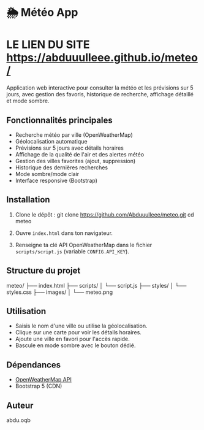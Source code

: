 ﻿# 🌦️ Météo App

 # LE LIEN DU SITE https://abduuulleee.github.io/meteo/

Application web interactive pour consulter la météo et les prévisions sur 5 jours, avec gestion des favoris, historique de recherche, affichage détaillé et mode sombre.

## Fonctionnalités principales

- Recherche météo par ville (OpenWeatherMap)
- Géolocalisation automatique
- Prévisions sur 5 jours avec détails horaires
- Affichage de la qualité de l'air et des alertes météo
- Gestion des villes favorites (ajout, suppression)
- Historique des dernières recherches
- Mode sombre/mode clair
- Interface responsive (Bootstrap)

## Installation

1. Clone le dépôt :
   git clone https://github.com/Abduuulleee/meteo.git
   cd meteo

2. Ouvre `index.html` dans ton navigateur.

3. Renseigne ta clé API OpenWeatherMap dans le fichier `scripts/script.js` (variable `CONFIG.API_KEY`).

## Structure du projet

meteo/
├── index.html
├── scripts/
│   └── script.js
├── styles/
│   └── styles.css
├── images/
│   └── meteo.png

## Utilisation

- Saisis le nom d'une ville ou utilise la géolocalisation.
- Clique sur une carte pour voir les détails horaires.
- Ajoute une ville en favori pour l'accès rapide.
- Bascule en mode sombre avec le bouton dédié.

## Dépendances

- [OpenWeatherMap API](https://openweathermap.org/)
- Bootstrap 5 (CDN)

## Auteur

abdu.oqb
